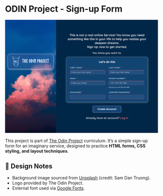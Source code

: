 # ODIN Project - Sign-up Form

![](./assets/screenshot.png)

This project is part of [The Odin Project](https://www.theodinproject.com/lessons/node-path-intermediate-html-and-css-sign-up-form#project-solution) curriculum.
It’s a simple sign-up form for an imaginary service, designed to practice **HTML forms, CSS styling, and layout techniques**.

## 🎨 Design Notes

- Background image sourced from [Unsplash](https://unsplash.com/photos/selective-photo-of-white-and-blue-sky-ju2NgSoR6pA) (credit: Sam Dan Truong).
- Logo provided by The Odin Project.
- External font used via [Google Fonts](https://fonts.google.com/).

